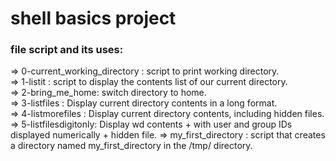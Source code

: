 # shell basics project 
### file script and its uses: 
=> 0-current_working_directory : script to print working directory.  
=> 1-listit : script to display the contents list of our current directory.  
=> 2-bring_me_home: switch directory to home.  
=> 3-listfiles : Display current directory contents in a long format.  
=> 4-listmorefiles : Display current directory contents, including hidden files.  
=> 5-listfilesdigitonly: Display wd contents + with user and group IDs displayed numerically + hidden file.
=> my_first_directory : script that creates a directory named my_first_directory in the /tmp/ directory.  
